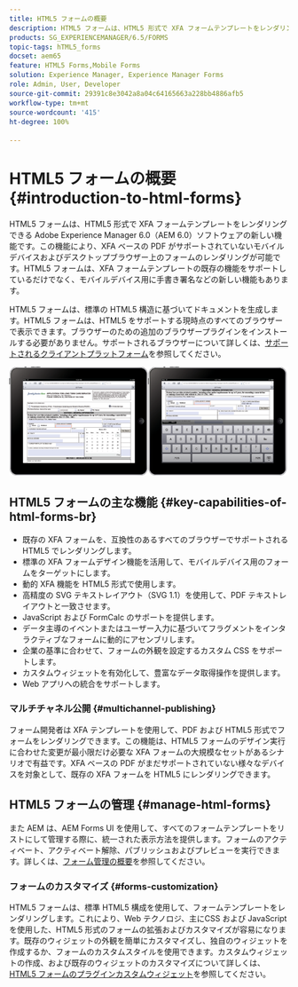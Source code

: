 ```yaml
---
title: HTML5 フォームの概要
description: HTML5 フォームは、HTML5 形式で XFA フォームテンプレートをレンダリングできる Adobe Experience Manager 6.0（AEM 6.0）ソフトウェアの新しい機能です。
products: SG_EXPERIENCEMANAGER/6.5/FORMS
topic-tags: hTML5_forms
docset: aem65
feature: HTML5 Forms,Mobile Forms
solution: Experience Manager, Experience Manager Forms
role: Admin, User, Developer
source-git-commit: 29391c8e3042a8a04c64165663a228bb4886afb5
workflow-type: tm+mt
source-wordcount: '415'
ht-degree: 100%

---
```


# HTML5 フォームの概要{#introduction-to-html-forms}

HTML5 フォームは、HTML5 形式で XFA フォームテンプレートをレンダリングできる Adobe Experience Manager 6.0（AEM 6.0）ソフトウェアの新しい機能です。この機能により、XFA ベースの PDF がサポートされていないモバイルデバイスおよびデスクトップブラウザー上のフォームのレンダリングが可能です。HTML5 フォームは、XFA フォームテンプレートの既存の機能をサポートしているだけでなく、モバイルデバイス用に手書き署名などの新しい機能もあります。

HTML5 フォームは、標準の HTML5 構造に基づいてドキュメントを生成します。HTML5 フォームは、HTML5 をサポートする現時点のすべてのブラウザーで表示できます。ブラウザーのための追加のブラウザープラグインをインストールする必要がありません。サポートされるブラウザーについて詳しくは、[サポートされるクライアントプラットフォーム](https://adobe.com/go/learn_aemforms_documentation_63_jp)を参照してください。

![HTML5 フォームプレビュー](do-not-localize/mobile_form_on_an_ipad_date_14.png)

## HTML5 フォームの主な機能 {#key-capabilities-of-html-forms-br}

* 既存の XFA フォームを、互換性のあるすべてのブラウザーでサポートされる HTML5 でレンダリングします。
* 標準の XFA フォームデザイン機能を活用して、モバイルデバイス用のフォームをターゲットにします。
* 動的 XFA 機能を HTML5 形式で使用します。
* 高精度の SVG テキストレイアウト（SVG 1.1）を使用して、PDF テキストレイアウトと一致させます。
* JavaScript および FormCalc のサポートを提供します。
* データ主導のイベントまたはユーザー入力に基づいてフラグメントをインタラクティブなフォームに動的にアセンブリします。
* 企業の基準に合わせて、フォームの外観を設定するカスタム CSS をサポートします。
* カスタムウィジェットを有効化して、豊富なデータ取得操作を提供します。
* Web アプリへの統合をサポートします。

### マルチチャネル公開 {#multichannel-publishing}

フォーム開発者は XFA テンプレートを使用して、PDF および HTML5 形式でフォームをレンダリングできます。この機能は、HTML5 フォームのデザイン実行に合わせた変更が最小限だけ必要な XFA フォームの大規模なセットがあるシナリオで有益です。XFA ベースの PDF がまだサポートされていない様々なデバイスを対象として、既存の XFA フォームを HTML5 にレンダリングできます。

## HTML5 フォームの管理 {#manage-html-forms}

また AEM は、AEM Forms UI を使用して、すべてのフォームテンプレートをリストにして管理する際に、統一された表示方法を提供します。フォームのアクティベート、アクティベート解除、パブリッシュおよびプレビューを実行できます。詳しくは、[フォーム管理の概要](../../forms/using/introduction-managing-forms.md)を参照してください。

### フォームのカスタマイズ {#forms-customization}

HTML5 フォームは、標準 HTML5 構成を使用して、フォームテンプレートをレンダリングします。これにより、Web テクノロジ、主にCSS および JavaScript を使用した、HTML5 形式のフォームの拡張およびカスタマイズが容易になります。既存のウィジェットの外観を簡単にカスタマイズし、独自のウィジェットを作成するか、フォームのカスタムスタイルを使用できます。カスタムウィジェットの作成、および既存のウィジェットのカスタマイズについて詳しくは、[HTML5 フォームのプラグインカスタムウィジェット](../../forms/using/custom-widgets.md)を参照してください。
